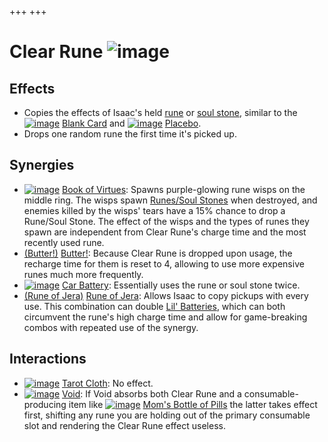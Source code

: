 +++
+++

 # Clear Rune ![image](/image/Clear_Rune.png) 

Effects
---------


* Copies the effects of Isaac's held [rune](/wiki/Cards_and_Runes#Runes "Cards and Runes") or [soul stone](/wiki/Cards_and_Runes#Soul_Stones "Cards and Runes"), similar to the [![image](/image/Blank_Card.png)](/wiki/Blank_Card "Blank Card") [Blank Card](/wiki/Blank_Card "Blank Card") and [![image](/image/Placebo.png)](/wiki/Placebo "Placebo") [Placebo](/wiki/Placebo "Placebo").
* Drops one random rune the first time it's picked up.


Synergies
-----------


* [![image](/image/Book_of_Virtues.png)](/wiki/Book_of_Virtues "Book of Virtues") [Book of Virtues](/wiki/Book_of_Virtues "Book of Virtues"): Spawns purple-glowing rune wisps on the middle ring. The wisps spawn [Runes/Soul Stones](/wiki/Cards_and_Runes#Runes "Cards and Runes") when destroyed, and enemies killed by the wisps' tears have a 15% chance to drop a Rune/Soul Stone. The effect of the wisps and the types of runes they spawn are independent from Clear Rune's charge time and the most recently used rune.
* [(Butter!)](/wiki/Butter! "Butter!") [Butter!](/wiki/Butter! "Butter!"): Because Clear Rune is dropped upon usage, the recharge time for them is reset to 4, allowing to use more expensive runes much more frequently.
* [![image](/image/Car_Battery.png)](/wiki/Car_Battery "Car Battery") [Car Battery](/wiki/Car_Battery "Car Battery"): Essentially uses the rune or soul stone twice.
* [(Rune of Jera)](/wiki/Cards_and_Runes "Rune of Jera") [Rune of Jera](/wiki/Cards_and_Runes "Cards and Runes"): Allows Isaac to copy pickups with every use. This combination can double [Lil' Batteries](/wiki/Lil%27_Battery "Lil' Battery"), which can both circumvent the rune's high charge time and allow for game-breaking combos with repeated use of the synergy.


Interactions
--------------


* [![image](/image/Tarot_Cloth.png)](/wiki/Tarot_Cloth "Tarot Cloth") [Tarot Cloth](/wiki/Tarot_Cloth "Tarot Cloth"): No effect.
* [![image](/image/Void.png)](/wiki/Void "Void") [Void](/wiki/Void "Void"): If Void absorbs both Clear Rune and a consumable-producing item like [![image](/image/Mom%27s_Bottle_of_Pills.png)](/wiki/Mom%27s_Bottle_of_Pills "Mom's Bottle of Pills") [Mom's Bottle of Pills](/wiki/Mom%27s_Bottle_of_Pills "Mom's Bottle of Pills") the latter takes effect first, shifting any rune you are holding out of the primary consumable slot and rendering the Clear Rune effect useless.



